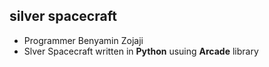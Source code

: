 ## silver spacecraft 
- Programmer Benyamin Zojaji
- Slver Spacecraft written in **Python** usuing **Arcade** library
